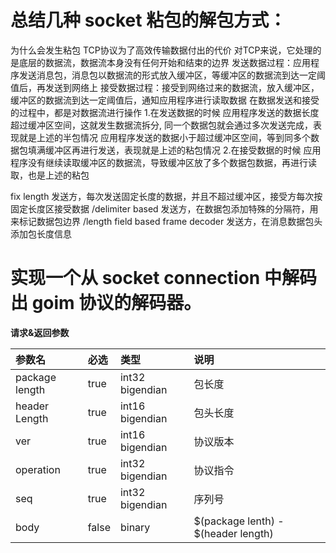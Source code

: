 # 总结几种 socket 粘包的解包方式：
为什么会发生粘包
TCP协议为了高效传输数据付出的代价
对TCP来说，它处理的是底层的数据流，数据流本身没有任何开始和结束的边界
发送数据过程：应用程序发送消息包，消息包以数据流的形式放入缓冲区，等缓冲区的数据流到达一定阈值后，再发送到网络上
接受数据过程：接受到网络过来的数据流，放入缓冲区，缓冲区的数据流到达一定阈值后，通知应用程序进行读取数据
在数据发送和接受的过程中，都是对数据流进行操作
1.在发送数据的时候
应用程序发送的数据长度超过缓冲区空间，这就发生数据流拆分, 同一个数据包就会通过多次发送完成，表现就是上述的半包情况
应用程序发送的数据小于超过缓冲区空间，等到同多个数据包填满缓冲区再进行发送，表现就是上述的粘包情况
2.在接受数据的时候
应用程序没有继续读取缓冲区的数据流，导致缓冲区放了多个数据包数据，再进行读取，也是上述的粘包

fix length
发送方，每次发送固定长度的数据，并且不超过缓冲区，接受方每次按固定长度区接受数据
/delimiter based
发送方，在数据包添加特殊的分隔符，用来标记数据包边界
/length field based frame decoder
发送方，在消息数据包头添加包长度信息


# 实现一个从 socket connection 中解码出 goim 协议的解码器。

**请求&返回参数**

| 参数名     | 必选  | 类型 | 说明       |
| :-----     | :---  | :--- | :---       |
| package length        | true  | int32 bigendian | 包长度 |
| header Length         | true  | int16 bigendian    | 包头长度 |
| ver        | true  | int16 bigendian    | 协议版本 |
| operation          | true | int32 bigendian | 协议指令 |
| seq         | true | int32 bigendian | 序列号 |
| body         | false | binary | $(package lenth) - $(header length) |